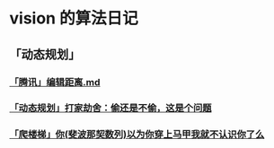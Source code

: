 # vision 的算法日记
## 「动态规划」

### [「腾讯」编辑距离.md](https://github.com/Techvisionbest/LeetCode/blob/master/src/dynamic_programming/「腾讯」编辑距离.md)
### [「动态规划」打家劫舍：偷还是不偷，这是个问题](https://github.com/Techvisionbest/LeetCode/blob/master/src/dynamic_programming/「动态规划」打家劫舍：偷还是不偷，这是个问题.md)
### [「爬楼梯」你(斐波那契数列)以为你穿上马甲我就不认识你了么](https://github.com/Techvisionbest/LeetCode/blob/master/src/dynamic_programming/「动态规划」打家劫舍：偷还是不偷，这是个问题.md)



